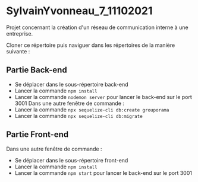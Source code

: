 # SylvainYvonneau_7_11102021

Projet concernant la création d'un réseau de communication interne à une entreprise.

Cloner ce répertoire puis naviguer dans les répertoires de la manière suivante :

## Partie Back-end ##

- Se déplacer dans le sous-répertoire back-end
- Lancer la commande `npm install`
- Lancer la commande `nodemon server` pour lancer le back-end sur le port 3001
Dans une autre fenêtre de commande :
- Lancer la commande `npx sequelize-cli db:create grouporama`
- Lancer la commande `npx sequelize-cli db:migrate`

## Partie Front-end ##

Dans une autre fenêtre de commande :
- Se déplacer dans le sous-répertoire front-end
- Lancer la commande `npm install`
- Lancer la commande `npm start` pour lancer le back-end sur le port 3001

